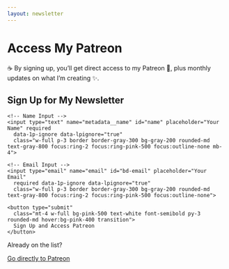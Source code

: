 ```yaml
---
layout: newsletter
---
```


<h1 class="text-3xl font-bold text-cyan-600">Access My Patreon</h1>
<p class="text-gray-600 mt-4">
  ☕ By signing up, you’ll get direct access to my Patreon 🔑, plus monthly updates on what I’m creating ✨.
</p>

<!-- Newsletter Signup -->
<div class="mt-8">
  <h2 class="text-2xl font-semibold text-pink-500">Sign Up for My Newsletter</h2>
  <form action="https://buttondown.email/api/emails/embed-subscribe/josh_around" method="post" class="mt-6">

    <!-- Name Input -->
    <input type="text" name="metadata__name" id="name" placeholder="Your Name" required
      data-1p-ignore data-lpignore="true"
      class="w-full p-3 border border-gray-300 bg-gray-200 rounded-md text-gray-800 focus:ring-2 focus:ring-pink-500 focus:outline-none mb-4">

    <!-- Email Input -->
    <input type="email" name="email" id="bd-email" placeholder="Your Email"
      required data-1p-ignore data-lpignore="true"
      class="w-full p-3 border border-gray-300 bg-gray-200 rounded-md text-gray-800 focus:ring-2 focus:ring-pink-500 focus:outline-none">

    <button type="submit"
      class="mt-4 w-full bg-pink-500 text-white font-semibold py-3 rounded-md hover:bg-pink-400 transition">
      Sign Up and Access Patreon
    </button>
  </form>
</div>

<!-- Direct Patreon Link -->
<div class="mt-6">
  <p class="text-gray-500 text-sm">Already on the list?</p>
  <a href="https://www.patreon.com/josh_around" target="_blank" class="text-cyan-600 hover:text-cyan-500 text-sm underline decoration-cyan-600 hover:decoration-cyan-500">
    Go directly to Patreon
  </a>
</div>

